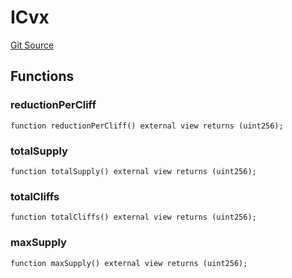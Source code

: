 # ICvx
[Git Source](https://github.com/larrythecucumber321/protocol/blob/77d337b8595ba96d069ded321419b36a61984170/contracts/plugins/assets/convex/vendor/CvxMining.sol)


## Functions
### reductionPerCliff


```solidity
function reductionPerCliff() external view returns (uint256);
```

### totalSupply


```solidity
function totalSupply() external view returns (uint256);
```

### totalCliffs


```solidity
function totalCliffs() external view returns (uint256);
```

### maxSupply


```solidity
function maxSupply() external view returns (uint256);
```

